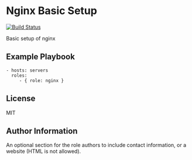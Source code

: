 Nginx Basic Setup
=========

[![Build Status](https://travis-ci.org/FinalDes/ansible-nginx.svg?branch=master)](https://travis-ci.org/FinalDes/ansible-nginx)

Basic setup of nginx


Example Playbook
----------------

    - hosts: servers
      roles:
         - { role: nginx }

License
-------

MIT

Author Information
------------------

An optional section for the role authors to include contact information, or a website (HTML is not allowed).
